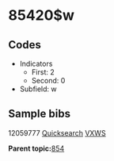 # 85420$w

## Codes

-   Indicators
    -   First: 2
    -   Second: 0
-   Subfield: w

## Sample bibs

12059777 [Quicksearch](https://search.library.yale.edu/catalog/12059777) [VXWS](http://prodorbis.library.yale.edu:7014/vxws/GetHoldingsService?bibId=12059777)

**Parent topic:**[854](../../tags/854/854.md)

